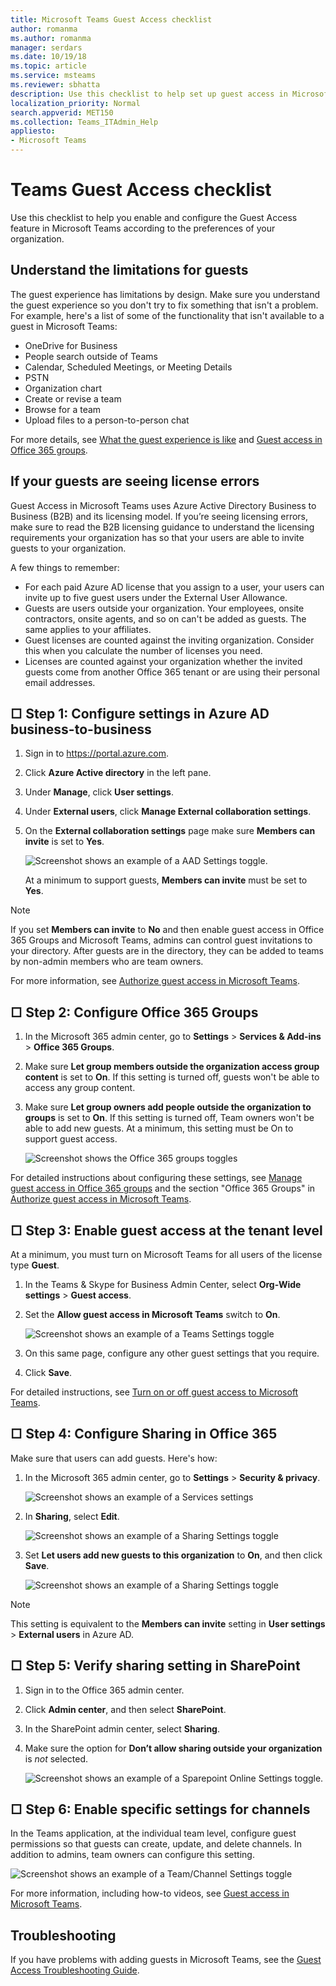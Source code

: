 ```yaml
---
title: Microsoft Teams Guest Access checklist
author: romanma
ms.author: romanma
manager: serdars
ms.date: 10/19/18
ms.topic: article
ms.service: msteams
ms.reviewer: sbhatta
description: Use this checklist to help set up guest access in Microsoft Teams Guest Access.
localization_priority: Normal
search.appverid: MET150
ms.collection: Teams_ITAdmin_Help
appliesto: 
- Microsoft Teams
---
```



Teams Guest Access checklist
==========================================

Use this checklist to help you enable and configure the Guest Access feature in Microsoft Teams according to the preferences of your organization.

## Understand the limitations for guests

The guest experience has limitations by design. Make sure you understand the guest experience so you don't try to fix something that isn't a problem. For example, here's a list of some of the functionality that isn't available to a guest in Microsoft Teams:

- OneDrive for Business
- People search outside of Teams
- Calendar, Scheduled Meetings, or Meeting Details
- PSTN
- Organization chart
- Create or revise a team
- Browse for a team
- Upload files to a person-to-person chat

For more details, see [What the guest experience is like](guest-experience.md) and [Guest access in Office 365 groups](https://support.office.com/article/guest-access-in-office-365-groups-bfc7a840-868f-4fd6-a390-f347bf51aff6).

## If your guests are seeing license errors

Guest Access in Microsoft Teams uses Azure Active Directory Business to Business (B2B) and its licensing model. If you’re seeing licensing errors, make sure to read the B2B licensing guidance to understand the licensing requirements your organization has so that your users are able to invite guests to your organization.

A few things to remember:

- For each paid Azure AD license that you assign to a user, your users can invite up to five guest users under the External User Allowance.
- Guests are users outside your organization. Your employees, onsite contractors, onsite agents, and so on can't be added as guests. The same applies to your affiliates.
- Guest licenses are counted against the inviting organization. Consider this when you calculate the number of licenses you need.
- Licenses are counted against your organization whether the invited guests come from another Office 365 tenant or are using their personal email addresses.

## □  Step 1: Configure settings in Azure AD business-to-business

1. Sign in to https://portal.azure.com.
2. Click **Azure Active directory** in the left pane.
3. Under **Manage**, click **User settings**.
4. Under **External users**, click **Manage External collaboration settings**.
5. On the **External collaboration settings** page make sure **Members can invite** is set to **Yes**.

      ![Screenshot shows an example of a AAD Settings toggle. ](media/guest-access-checklist-AADSettings1.png)

    At a minimum to support guests, **Members can invite** must be set to **Yes**. 
   
> [!NOTE] 
> If you set **Members can invite** to **No** and then enable guest access in Office 365 Groups and Microsoft Teams, admins can control guest invitations to your directory. After guests are in the directory, they can be added to teams by non-admin members who are team owners.

For more information, see [Authorize guest access in Microsoft Teams](Teams-dependencies.md).


## □ Step 2: Configure Office 365 Groups

1. In the Microsoft 365 admin center, go to **Settings** > **Services & Add-ins** > **Office 365 Groups**.
2. Make sure **Let group members outside the organization access group content** is set to **On**. If this setting is turned off, guests won't be able to access any group content.
3. Make sure **Let group owners add people outside the organization to groups** is set to **On**. If this setting is turned off, Team owners won't be able to add new guests. At a minimum, this setting must be On to support guest access.

     ![Screenshot shows the Office 365 groups toggles](media/guest-access-checklist-office365.png)

For detailed instructions about configuring these settings, see [Manage guest access in Office 365 groups](https://support.office.com/en-us/article/manage-guest-access-in-office-365-groups-9de497a9-2f5c-43d6-ae18-767f2e6fe6e0?appver=MOE150) and the section "Office 365 Groups" in [Authorize guest access in Microsoft Teams](Teams-dependencies.md).
 

## □ Step 3: Enable guest access at the tenant level

At a minimum, you must turn on Microsoft Teams for all users of the license type **Guest**. 

1. In the Teams & Skype for Business Admin Center, select **Org-Wide settings** > **Guest access**.
2. Set the **Allow guest access in Microsoft Teams** switch to **On**.

    ![Screenshot shows an example of a Teams Settings toggle](media/set-up-guests-image1.png)

3. On this same page, configure any other guest settings that you require.
4. Click **Save**.

For detailed instructions, see [Turn on or off guest access to Microsoft Teams](set-up-guests.md).


## □  Step 4: Configure Sharing in Office 365 

Make sure that users can add guests. Here's how:

1. In the Microsoft 365 admin center, go to **Settings** > **Security & privacy**.

     ![Screenshot shows an example of a Services settings](media/guest-access-checklist-Office365Admin_Services_addins.png)

2. In **Sharing**, select **Edit**.

     ![Screenshot shows an example of a Sharing Settings toggle](media/guest-access-checklist-Office365Admin_Services_addins_Sharing1.png)
 
3. Set **Let users add new guests to this organization** to **On**, and then click **Save**.

     ![Screenshot shows an example of a Sharing Settings toggle](media/guest-access-checklist-Office365Admin_Services_addins_Sharing2.png)
 
> [!NOTE]
> This setting is equivalent to the **Members can invite** setting in  **User settings** > **External users**  in Azure AD.  


## □ Step 5: Verify sharing setting in SharePoint

1. Sign in to the Office 365 admin center.
2. Click **Admin center**, and then select **SharePoint**.
3. In the SharePoint admin center, select **Sharing**.
4. Make sure the option for **Don’t allow sharing outside your organization** is *not* selected.
 
     ![Screenshot shows an example of a Sparepoint Online Settings toggle.](media/guest-access-checklist-SPOSettings1.png)


## □ Step 6: Enable specific settings for channels 

In the Teams application, at the individual team level, configure guest permissions so that guests can create, update, and delete channels. In addition to admins,  team owners can configure this setting.

![Screenshot shows an example of a Team/Channel Settings toggle](media/guest-access-checklist-TeamsSettings2.png)

For more information, including how-to videos, see [Guest access in Microsoft Teams](guest-access.md).


## Troubleshooting

If you have problems with adding guests in Microsoft Teams, see the [Guest Access Troubleshooting Guide](https://techcommunity.microsoft.com/t5/Microsoft-Teams/Guest-Access-Troubleshooting-Guide/td-p/119797).


